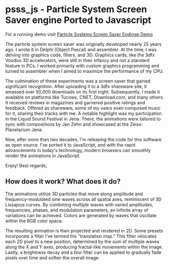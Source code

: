 # psss_js - Particle System Screen Saver engine Ported to Javascript

For a running demo visit [Particle Systems Screen Saver Endinge Demo](http://mephzara.com/misc/psss_js/)

The particle system screen saver was originally developed nearly 25 years ago. I wrote it in Delphi (Object Pascal) and assembler. At the time, I was delving into graphics code, filters, and 3D. Graphics cards, like the 3dfx Voodoo 3D accelerators, were still in their infancy and not a standard feature in PCs. I worked primarily with custom graphics programming and turned to assembler when I aimed to maximize the performance of my CPU.

The culmination of these experiments was a screen saver that gained significant recognition. After uploading it to a 3dfx shareware site, it amassed over 50,000 downloads on its first night. Subsequently, I made it available on platforms like Tucows, CNET, Download.com, and many others. It received reviews in magazines and garnered positive ratings and feedback. Offered as shareware, some of my users even composed music for it, sharing their tracks with me. A notable highlight was my participation in the Liquid Sound Festival in Jena. There, the animations were tailored to sync with compositions by Jan Zehn and showcased at the Zeiss-Planetarium Jena.

Now, after more than two decades, I'm releasing the code for this software as open source. I've ported it to JavaScript, and with the rapid advancements in today's technology, modern browsers can smoothly render the animations in JavaScript.

Enjoy! Best regards,

## How does it work? What does it do?

The animations utilize 3D particles that move along amplitude and frequency-modulated sine waves across all spatial axes, reminiscent of 3D Lissajous curves. By combining multiple waves with varied amplitudes, frequencies, phases, and modulation parameters, an infinite array of variations can be achieved. Colors are generated by waves that oscillate within the RGB color space.

The resulting animation is then projected and rendered in 2D. Some presets incorporate a filter I've termed the "translation map." This filter relocates each 2D pixel to a new position, determined by the sum of multiple waves along the X and Y axes, producing fractal-like movements within the image. Lastly, a brightness decay and a blur filter can be applied to gradually fade pixels over time and soften the overall image.


